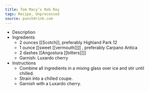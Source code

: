 ```yaml
---
title: Tom Macy’s Rob Roy
tags: Recipe, Unprocessed
source: punchdrink.com
---
```


- Description
- Ingredients
	- 2 ounces [[Scotch]], preferably Highland Park 12
	- 1 ounce [[sweet [[vermouth]]]] , preferably Carpano Antica
	- 2 dashes [[Angostura [[bitters]]]]
	- Garnish: Luxardo cherry
- Instructions
	- Combine all ingredients in a mixing glass over ice and stir until chilled.
	- Strain into a chilled coupe.
	- Garnish with a Luxardo cherry.